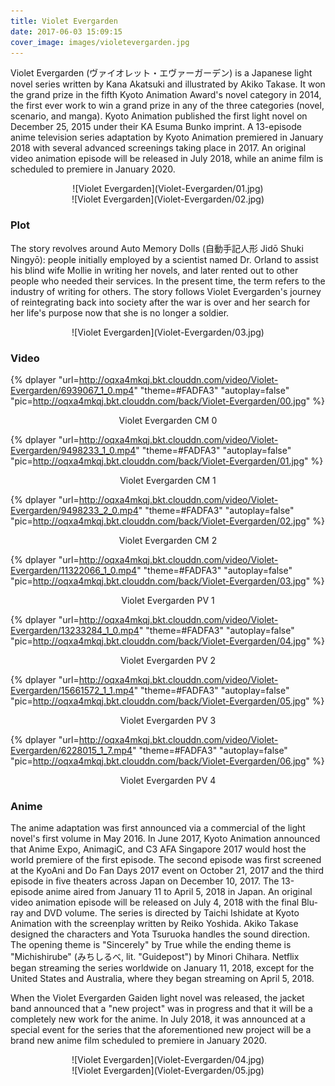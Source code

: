 ```yaml
---
title: Violet Evergarden
date: 2017-06-03 15:09:15
cover_image: images/violetevergarden.jpg
---
```

Violet Evergarden (ヴァイオレット・エヴァーガーデン) is a Japanese light novel series written by Kana Akatsuki and illustrated by Akiko Takase. It won the grand prize in the fifth Kyoto Animation Award's novel category in 2014, the first ever work to win a grand prize in any of the three categories (novel, scenario, and manga). Kyoto Animation published the first light novel on December 25, 2015 under their KA Esuma Bunko imprint.  A 13-episode anime television series adaptation by Kyoto Animation premiered in January 2018 with several advanced screenings taking place in 2017. An original video animation episode will be released in July 2018, while an anime film is scheduled to premiere in January 2020.

<center>![Violet Evergarden](Violet-Evergarden/01.jpg)</center>

<center>![Violet Evergarden](Violet-Evergarden/02.jpg)</center>

### Plot
The story revolves around Auto Memory Dolls (自動手記人形 Jidō Shuki Ningyō): people initially employed by a scientist named Dr. Orland to assist his blind wife Mollie in writing her novels, and later rented out to other people who needed their services. In the present time, the term refers to the industry of writing for others. The story follows Violet Evergarden's journey of reintegrating back into society after the war is over and her search for her life's purpose now that she is no longer a soldier.

<center>![Violet Evergarden](Violet-Evergarden/03.jpg)</center>

### Video
{% dplayer "url=http://oqxa4mkqj.bkt.clouddn.com/video/Violet-Evergarden/6939067_1_0.mp4"  "theme=#FADFA3" "autoplay=false" "pic=http://oqxa4mkqj.bkt.clouddn.com/back/Violet-Evergarden/00.jpg" %}
<center>Violet Evergarden CM 0</center>

{% dplayer "url=http://oqxa4mkqj.bkt.clouddn.com/video/Violet-Evergarden/9498233_1_0.mp4"  "theme=#FADFA3" "autoplay=false" "pic=http://oqxa4mkqj.bkt.clouddn.com/back/Violet-Evergarden/01.jpg" %}
<center>Violet Evergarden CM 1</center>

{% dplayer "url=http://oqxa4mkqj.bkt.clouddn.com/video/Violet-Evergarden/9498233_2_0.mp4"  "theme=#FADFA3" "autoplay=false" "pic=http://oqxa4mkqj.bkt.clouddn.com/back/Violet-Evergarden/02.jpg" %}
<center>Violet Evergarden CM 2</center>

{% dplayer "url=http://oqxa4mkqj.bkt.clouddn.com/video/Violet-Evergarden/11322066_1_0.mp4"  "theme=#FADFA3" "autoplay=false" "pic=http://oqxa4mkqj.bkt.clouddn.com/back/Violet-Evergarden/03.jpg" %}
<center>Violet Evergarden PV 1</center>

{% dplayer "url=http://oqxa4mkqj.bkt.clouddn.com/video/Violet-Evergarden/13233284_1_0.mp4"  "theme=#FADFA3" "autoplay=false" "pic=http://oqxa4mkqj.bkt.clouddn.com/back/Violet-Evergarden/04.jpg" %}
<center>Violet Evergarden PV 2</center>


{% dplayer "url=http://oqxa4mkqj.bkt.clouddn.com/video/Violet-Evergarden/15661572_1_1.mp4"  "theme=#FADFA3" "autoplay=false" "pic=http://oqxa4mkqj.bkt.clouddn.com/back/Violet-Evergarden/05.jpg" %}
<center>Violet Evergarden PV 3</center>

{% dplayer "url=http://oqxa4mkqj.bkt.clouddn.com/video/Violet-Evergarden/6228015_1_7.mp4"  "theme=#FADFA3" "autoplay=false" "pic=http://oqxa4mkqj.bkt.clouddn.com/back/Violet-Evergarden/06.jpg" %}
<center>Violet Evergarden PV 4</center>

### Anime
The anime adaptation was first announced via a commercial of the light novel's first volume in May 2016. In June 2017, Kyoto Animation announced that Anime Expo, AnimagiC, and C3 AFA Singapore 2017 would host the world premiere of the first episode. The second episode was first screened at the KyoAni and Do Fan Days 2017 event on October 21, 2017 and the third episode in five theaters across Japan on December 10, 2017. The 13-episode anime aired from January 11 to April 5, 2018 in Japan. An original video animation episode will be released on July 4, 2018 with the final Blu-ray and DVD volume. The series is directed by Taichi Ishidate at Kyoto Animation with the screenplay written by Reiko Yoshida. Akiko Takase designed the characters and Yota Tsuruoka handles the sound direction. The opening theme is "Sincerely" by True while the ending theme is "Michishirube" (みちしるべ, lit. "Guidepost") by Minori Chihara. Netflix began streaming the series worldwide on January 11, 2018, except for the United States and Australia, where they began streaming on April 5, 2018.

When the Violet Evergarden Gaiden light novel was released, the jacket band announced that a "new project" was in progress and that it will be a completely new work for the anime. In July 2018, it was announced at a special event for the series that the aforementioned new project will be a brand new anime film scheduled to premiere in January 2020.

<center>![Violet Evergarden](Violet-Evergarden/04.jpg)</center>

<center>![Violet Evergarden](Violet-Evergarden/05.jpg)</center>